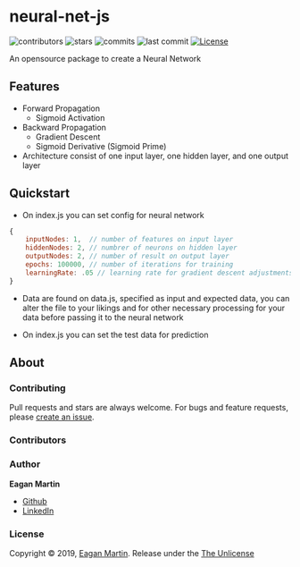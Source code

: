 # neural-net-js

![contributors](https://badgen.net/github/contributors/pupupulp/neural-net-js)
![stars](https://badgen.net/github/stars/pupupulp/neural-net-js)
![commits](https://badgen.net/github/commits/pupupulp/neural-net-js)
![last commit](https://badgen.net/github/last-commit/pupupulp/neural-net-js)
[![License](https://badgen.net/github/license/pupupulp/neural-net-js)](https://github.com/pupupulp/neural-net-js/blob/master/LICENSE)

An opensource package to create a Neural Network

## Features

- Forward Propagation
    - Sigmoid Activation
- Backward Propagation
    - Gradient Descent
    - Sigmoid Derivative (Sigmoid Prime)
- Architecture consist of one input layer, one hidden layer, and one output layer

## Quickstart

+ On index.js you can set config for neural network

```js
{
    inputNodes: 1,  // number of features on input layer
    hiddenNodes: 2, // numbrer of neurons on hidden layer
    outputNodes: 2, // number of result on output layer
    epochs: 100000, // number of iterations for training
    learningRate: .05 // learning rate for gradient descent adjustments on weight
}
```

+ Data are found on data.js, specified as input and expected data, you can alter the file to your likings and for other necessary processing for your data before passing it to the neural network

+ On index.js you can set the test data for prediction

## About

### Contributing

Pull requests and stars are always welcome. For bugs and feature requests, please [create an issue](https://github.com/pupupulp/neural-net-js/issues/new).

### Contributors

### Author

**Eagan Martin**
- [Github](https://github.com/pupupulp)
- [LinkedIn]()

### License

Copyright © 2019, [Eagan Martin](https://github.com/pupupulp). Release under the [The Unlicense](https://github.com/pupupulp/neural-net-js/blob/master/LICENSE)